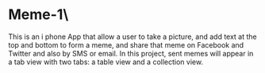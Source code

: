 # Meme-1\
 This is an i phone App that allow a user to take a picture, and add text at the top and bottom to form a meme, 
 and share that meme on Facebook and Twitter and also by SMS or email. In this project, sent memes will appear in a tab view with two tabs: a table view and a collection view.
